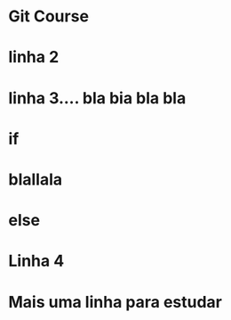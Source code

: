 # Git Course

# linha 2

# linha 3.... bla bia bla bla
# if
# blallala
# else
# Linha 4
# Mais uma linha para estudar
